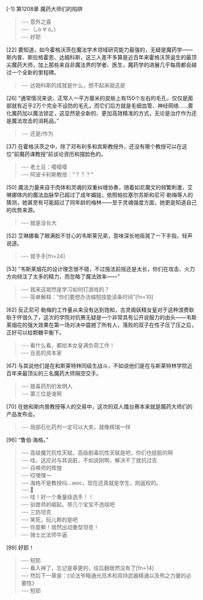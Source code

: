 
[-1] 第1208章 魔药大师们的陷阱
>--- 意外之喜<br>
>--- （｡ò ∀ ó｡）<br>
>--- 好耶<br>

[22] 要知道，如今霍格沃茨在魔法学术领域研究能力最强的，无疑是魔药学——斯内普、斯拉格霍恩、达姆科斯，这三人差不多算是近百年来霍格沃茨诞生的最顶尖魔药大师，加上那些来自非魔法界的学者、医生，魔药学的进展几乎每周都会越过一个全新的里程碑。
>--- 达姆科斯的成就是什么，想不起来就这是<br>

[26] “通常情况来说，正常人一平方厘米的皮肤上有150个左右的毛孔，仅仅是面部就有近乎2万个完全不设防的毛孔，而它们后方就是毛细血管、神经网络……雾化魔药加以魔法锁定，这显然是全新的、更加高效精准的方式，无论是治疗作为还是魔法攻击的消耗品。”
>--- 还是/作为<br>

[37] 在霍格沃茨之中，除了邓布利多和宾斯教授外，还没有哪个教授可以在这位“前魔药课教授”前谈论资历和摆脸色的。
>--- 老土豆：嘤嘤嘤<br>
>--- 阿波卡利斯教授：“？？？”<br>

[50] 魔法力量来自于肉体和灵魂的双重纠缠协奏，随着如尼魔文的频繁刺激，艾琳娜体内的魔法血脉早已超过了成年媚娃，依照帕拉塞尔苏斯和尼可·勒梅等人的猜测，她甚至有可能超过了同年龄的梅林——至于灵魂强度方面，她更是知道自己的优势来源。
>--- 就是没长大<br>

[52] 艾琳娜看了眼满脸不甘心的韦斯莱兄弟，意味深长地摇晃了一下手指，轻声说道。
>--- 晃手手[fn=24]<br>

[53] “韦斯莱烟花的设计理念很不错，不过施法前摇还是太长，你们在攻击、火力方向倾注了太多的精力，而忽略了魔法效率——”
>--- 我来这居然是学习如何打游戏的？<br>
>--- 简单解释：“你们要想办法缩短技能读条时间”[fn=10]<br>

[62] 反正尼可·勒梅的工作量从来没有达到饱和，古灵阁妖精女皇对于这种浪费耿耿于怀很久了，这次的学院对抗赛无疑是一个非常具有公开说服力的由头——韦斯莱烟花的强大效果在第一场对决中震撼了所有人，落败的双子在性子压了压之后，正好可以给颗糖平衡下。
>--- 看什么看，都给本女皇满负荷工作！<br>
>--- 丑恶的资本家<br>

[67] 与其说他们是在和斯莱特林同级生战斗，不如说他们是在与斯莱特林学院近百年来最顶尖的三名魔药大师隔空交手。
>--- 狼毒药剂的发明人<br>
>--- 第三位是谁啊<br>

[70] 在她和斯内普教授等人的交易中，这次的双人擂台赛本来就是魔药大师们的产品发布会。
>--- 局部石化药剂一定可以大卖，就像辉瑞一样<br>

[96] “鲁伯·海格。”
>--- 高级魔咒抗性天赋，高级剧毒抗性天赋是吧，你们也挺脏的啊<br>
>--- 哇，这应对与其说脏，不如说刚啊，解决不了就抗过去<br>
>--- 召唤师的辉煌<br>
>--- 哎嘿嘿～<br>
>--- 海格不是教授吗…woc，现在还真就是学生，刚返校的。<br>
>--- 🌿<br>
>--- 哇！好一个重量级选手！！<br>
>--- 驯兽师的崛起。带几个宝宝不违规吧<br>
>--- 三防坦克<br>
>--- 笑死，玩儿赖的是吧<br>
>--- 你耍赖！居然出动重型坦克！<br>
>--- 骑士比法师牛逼<br>

[99] 好耶！
>--- 短耶<br>
>--- 看入神了，忘记是章更的，往后翻居然没有了[fn=14]<br>
>--- 然后下一章是：《论法爷精通光亮术和双持武器精通以及熊之力量的必要性》<br>
>--- 短耶<br>
